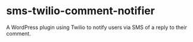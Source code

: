 # sms-twilio-comment-notifier
A WordPress plugin using Twilio to notify users via SMS of a reply to their comment.
